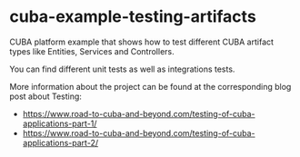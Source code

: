 # cuba-example-testing-artifacts
CUBA platform example that shows how to test different CUBA artifact types like Entities, Services and Controllers.

You can find different unit tests as well as integrations tests.

More information about the project can be found at the corresponding blog post about Testing:
* https://www.road-to-cuba-and-beyond.com/testing-of-cuba-applications-part-1/
* https://www.road-to-cuba-and-beyond.com/testing-of-cuba-applications-part-2/
